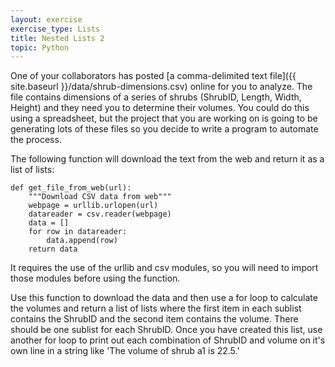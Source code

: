 ```yaml
---
layout: exercise
exercise_type: Lists
title: Nested Lists 2
topic: Python
---
```


One of your collaborators has posted [a comma-delimited text
file]({{ site.baseurl }}/data/shrub-dimensions.csv)
online for you to analyze. The file contains dimensions of a series of
shrubs (ShrubID, Length, Width, Height) and they need you to determine
their volumes. You could do this using a spreadsheet, but the project
that you are working on is going to be generating lots of these files so
you decide to write a program to automate the process.

The following function will download the text from the web and return it
as a list of lists:

```
def get_file_from_web(url):
    """Download CSV data from web"""
    webpage = urllib.urlopen(url)
    datareader = csv.reader(webpage)
    data = []
    for row in datareader:
        data.append(row)
    return data
```

It requires the use of the urllib and csv modules, so you will need to
import those modules before using the function.

Use this function to download the data and then use a for loop to
calculate the volumes and return a list of lists where the first item in
each sublist contains the ShrubID and the second item contains the
volume. There should be one sublist for each ShrubID. Once you have
created this list, use another for loop to print out each combination of
ShrubID and volume on it's own line in a string like 'The volume of
shrub a1 is 22.5.'
